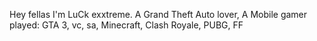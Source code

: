 Hey fellas I'm LuCk exxtreme. A Grand Theft Auto lover, A Mobile gamer played: GTA 3, vc, sa, Minecraft, Clash Royale, PUBG, FF
<!---
OPcaliverYT/OPcaliverYT is a ✨ special ✨ repository because its `README.md` (this file) appears on your GitHub profile.
You can click the Preview link to take a look at your changes.
--->
